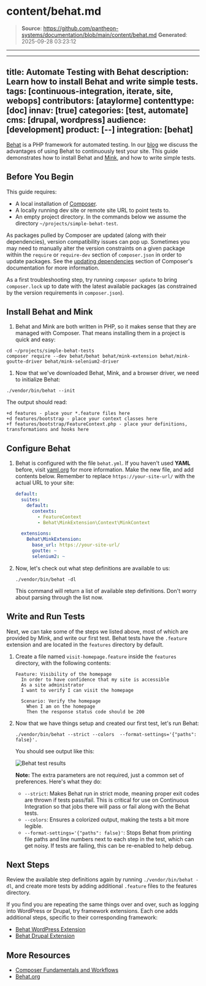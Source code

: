 # content/behat.md

> **Source**: https://github.com/pantheon-systems/documentation/blob/main/content/behat.md
> **Generated**: 2025-09-28 03:23:12

---

---
title: Automate Testing with Behat
description: Learn how to install Behat and write simple tests.
tags: [continuous-integration, iterate, site, webops]
contributors: [ataylorme]
contenttype: [doc]
innav: [true]
categories: [test, automate]
cms: [drupal, wordpress]
audience: [development]
product: [--]
integration: [behat]
---

[Behat](https://behat.org) is a PHP framework for automated testing. In our [blog](https://pantheon.io/blog/behat-web-developers) we discuss the advantages of using Behat to continuously test your site. This guide demonstrates how to install Behat and [Mink](http://mink.behat.org/en/latest/), and how to write simple tests.

## Before You Begin

This guide requires:

- A local installation of [Composer](https://getcomposer.org/).
- A locally running dev site or remote site URL to point tests to.
- An empty project directory. In the commands below we assume the directory `~/projects/simple-behat-test`.

<Alert title="Note" type="info">

As packages pulled by Composer are updated (along with their dependencies), version compatibility issues can pop up. Sometimes you may need to manually alter the version constraints on a given package within the `require` or `require-dev` section of `composer.json` in order to update packages. See the [updating dependencies](https://getcomposer.org/doc/01-basic-usage.md#updating-dependencies-to-their-latest-versions) section of Composer's documentation for more information.

As a first troubleshooting step, try running `composer update` to bring `composer.lock` up to date with the latest available packages (as constrained by the version requirements in `composer.json`).

</Alert>

## Install Behat and Mink

1. Behat and Mink are both written in PHP, so it makes sense that they are managed with Composer. That means installing them in a project is quick and easy:

  ```bash{promptUser: user}
  cd ~/projects/simple-behat-tests
  composer require --dev behat/behat behat/mink-extension behat/mink-goutte-driver behat/mink-selenium2-driver
  ```

1. Now that we've downloaded Behat, Mink, and a browser driver, we need to initialize Behat:

  ```bash{promptUser: user}
  ./vendor/bin/behat --init
  ```

  The output should read:

   ```none
   +d features - place your *.feature files here
   +d features/bootstrap - place your context classes here
   +f features/bootstrap/FeatureContext.php - place your definitions, transformations and hooks here
   ```

## Configure Behat

1. Behat is configured with the file `behat.yml`. If you haven't used **YAML** before, visit [yaml.org](https://yaml.org/) for more information. Make the new file, and add contents below. Remember to replace `https://your-site-url/` with the actual URL to your site:

   ```yml:title=behat.yml
   default:
     suites:
       default:
         contexts:
           - FeatureContext
           - Behat\MinkExtension\Context\MinkContext

     extensions:
       Behat\MinkExtension:
         base_url: https://your-site-url/
         goutte: ~
         selenium2: ~
   ```

1. Now, let's check out what step definitions are available to us:

   ```bash{promptUser: user}
   ./vendor/bin/behat -dl
   ```

   This command will return a list of available step definitions. Don't worry about parsing through the list now.

## Write and Run Tests

Next, we can take some of the steps we listed above, most of which are provided by Mink, and write our first test. Behat tests have the `.feature` extension and are located in the `features` directory by default.

1. Create a file named `visit-homepage.feature` inside the `features` directory, with the following contents:

   ```gherkin
   Feature: Visibility of the homepage
     In order to have confidence that my site is accessible
     As a site administrator
     I want to verify I can visit the homepage

     Scenario: Verify the homepage
       When I am on the homepage
       Then the response status code should be 200
   ```

1. Now that we have things setup and created our first test, let's run Behat:

   ```bash{promptUser: user}
   ./vendor/bin/behat --strict --colors  --format-settings='{"paths": false}'.
   ```

   You should see output like this:

   ![Behat test results](../images/guides/behat-output.png)

   **Note:** The extra parameters are not required, just a common set of preferences. Here's what they do:

    - `--strict`: Makes Behat run in strict mode, meaning proper exit codes are thrown if tests pass/fail. This is critical for use on Continuous Integration so that jobs there will pass or fail along with the Behat tests.
    - `--colors`: Ensures a colorized output, making the tests a bit more legible.
    - `--format-settings='{"paths": false}'`: Stops Behat from printing file paths and line numbers next to each step in the test, which can get noisy. If tests are failing, this can be re-enabled to help debug.

## Next Steps

Review the available step definitions again by running `./vendor/bin/behat -dl`, and create more tests by adding additional `.feature` files to the features directory.

If you find you are repeating the same things over and over, such as logging into WordPress or Drupal, try framework extensions. Each one adds additional steps, specific to their corresponding framework:

- [Behat WordPress Extension](https://github.com/paulgibbs/behat-wordpress-extension)
- [Behat Drupal Extension](https://www.drupal.org/project/drupalextension)

## More Resources

- [Composer Fundamentals and Workflows](/guides/composer)
- [Behat.org](http://behat.org)
